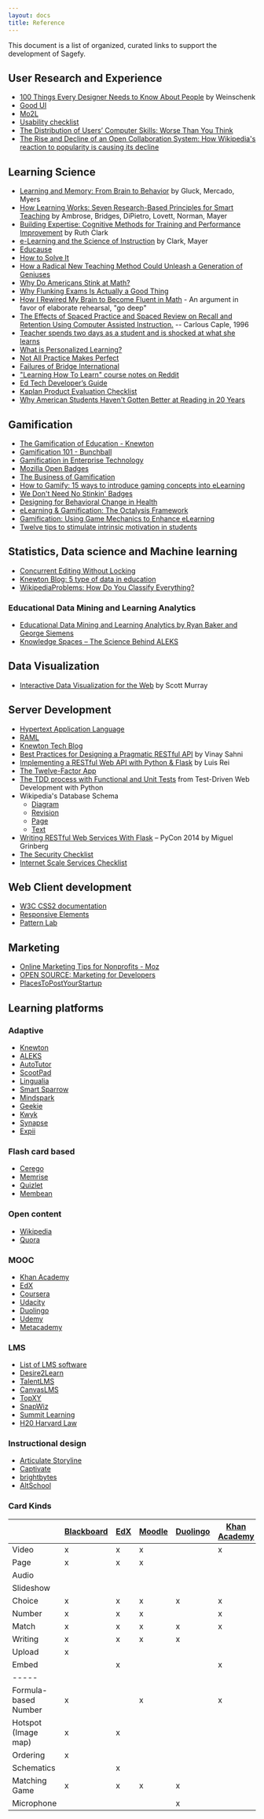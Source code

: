 ```yaml
---
layout: docs
title: Reference
---
```


This document is a list of organized, curated links to support the development of Sagefy.

## User Research and Experience

- [100 Things Every Designer Needs to Know About People](https://www.amazon.com/dp/0321767535) by Weinschenk
- [Good UI](http://goodui.org/)
- [Mo2L](http://www.elearning-usability.com/use.html)
- [Usability checklist](http://userium.com/)
- [The Distribution of Users’ Computer Skills: Worse Than You Think](https://www.nngroup.com/articles/computer-skill-levels/)
- [The Rise and Decline of an Open Collaboration System:
  How Wikipedia's reaction to popularity is causing its decline](https://www-users.cs.umn.edu/~halfak/publications/The_Rise_and_Decline/halfaker13rise-preprint.pdf)

## Learning Science

- [Learning and Memory: From Brain to Behavior](https://www.amazon.com/dp/0716786540) by Gluck, Mercado, Myers
- [How Learning Works: Seven Research-Based Principles for Smart Teaching](http://www.amazon.com/How-Learning-Works-Research-Based-Principles/dp/0470484101) by Ambrose, Bridges, DiPietro, Lovett, Norman, Mayer
- [Building Expertise: Cognitive Methods for Training and Performance Improvement](https://www.amazon.com/dp/0787988448) by Ruth Clark
- [e-Learning and the Science of Instruction](http://www.amazon.com/Learning-Science-Instruction-Guidelines-Multimedia/dp/0470874309/ref=dp_ob_title_bk) by Clark, Mayer
- [Educause](http://www.educause.edu/)
- [How to Solve It](https://en.wikipedia.org/wiki/How_to_Solve_It)
- [How a Radical New Teaching Method Could Unleash a Generation of Geniuses](http://www.wired.com/business/2013/10/free-thinkers/all/&src=longreads)
- [Why Do Americans Stink at Math?](http://www.nytimes.com/2014/07/27/magazine/why-do-americans-stink-at-math.html)
- [Why Flunking Exams Is Actually a Good Thing](http://www.nytimes.com/2014/09/07/magazine/why-flunking-exams-is-actually-a-good-thing.html)
- [How I Rewired My Brain to Become Fluent in Math](http://nautil.us/issue/17/big-bangs/how-i-rewired-my-brain-to-become-fluent-in-math-rd) - An argument in favor of elaborate rehearsal, "go deep"
- [The Effects of Spaced Practice and Spaced Review on Recall and Retention Using Computer Assisted Instruction.](http://files.eric.ed.gov/fulltext/ED427772.pdf) -- Carlous Caple, 1996
- [Teacher spends two days as a student and is shocked at what she learns](https://www.washingtonpost.com/news/answer-sheet/wp/2014/10/24/teacher-spends-two-days-as-a-student-and-is-shocked-at-what-she-learned/?utm_term=.d24b17e6ce83)
- [What is Personalized Learning?](https://medium.com/personalizing-the-learning-experience-insights/what-is-personalized-learning-bc874799b6f)
- [Not All Practice Makes Perfect](http://nautil.us/issue/35/boundaries/not-all-practice-makes-perfect)
- [Failures of Bridge International](https://www.nytimes.com/2017/06/27/magazine/can-a-tech-start-up-successfully-educate-children-in-the-developing-world.html)
- ["Learning How To Learn" course notes on Reddit](https://www.reddit.com/r/GetMotivated/comments/5950tm/text_i_just_finished_the_online_coursera_course/)
- [Ed Tech Developer’s Guide](https://tech.ed.gov/files/2015/04/Developer-Toolkit.pdf)
- [Kaplan Product Evaluation Checklist](http://kaplan.com/wp-content/uploads/2016/01/Kaplan-Way_Checklist_Summary_Sheet.pdf)
- [Why American Students Haven't Gotten Better at Reading in 20 Years](https://www.theatlantic.com/amp/article/557915/?single_page=true)

## Gamification

- [The Gamification of Education - Knewton](http://www.knewton.com/gamification-education/)
- [Gamification 101 - Bunchball](http://www.bunchball.com/sites/default/files/downloads/gamification101.pdf)
- [Gamification in Enterprise Technology](http://www.slideshare.net/Rypple/work-better-play-together-on-enterprise-gamification)
- [Mozilla Open Badges](http://openbadges.org/)
- [The Business of Gamification](http://visual.ly/business-gamification)
- [How to Gamify: 15 ways to introduce gaming concepts into eLearning](http://www.growthengineering.co.uk/how-to-gamify-15-ways-to-introduce-gaming-concepts-into-elearning/)
- [We Don't Need No Stinkin' Badges](http://www.gdcvault.com/play/1014576/We-Don-t-Need-No)
- [Designing for Behavioral Change in Health](http://www.uxbooth.com/articles/designing-for-behavioral-change-in-health/)
- [eLearning & Gamification: The Octalysis Framework](http://iconlogic.blogs.com/weblog/2012/12/elearning-gamification-the-octalysis-framework.html)
- [Gamification: Using Game Mechanics to Enhance eLearning](http://elearnmag.acm.org/featured.cfm?aid=2031772)
- [Twelve tips to stimulate intrinsic motivation
  in students](http://selfdeterminationtheory.org/SDT/documents/2011_KusurkarEtAl_MedTeacher.pdf)

## Statistics, Data science and Machine learning

- [Concurrent Editing Without Locking](http://jim-mcbeath.blogspot.com/2009/02/concurrent-editing-without-locking.html)
- [Knewton Blog: 5 type of data in education](http://www.knewton.com/blog/knewton/from-jose/2013/07/18/big-data-in-education/)
- [WikipediaProblems: How Do You Classify Everything?](http://www.theatlantic.com/technology/archive/2013/10/-wikipediaproblems-how-do-you-classify-everything/280178/)

### Educational Data Mining and Learning Analytics

- [Educational Data Mining and Learning Analytics by Ryan Baker and George Siemens](http://www.columbia.edu/~rsb2162/BakerSiemensHandbook2013.pdf)
- [Knowledge Spaces – The Science Behind ALEKS](http://www.aleks.com/about_aleks/Science_Behind_ALEKS.pdf)

## Data Visualization

- [Interactive Data Visualization for the Web](http://chimera.labs.oreilly.com/books/1230000000345/index.html) by Scott Murray

## Server Development

- [Hypertext Application Language](http://stateless.co/hal_specification.html)
- [RAML](http://raml.org/index.html)
- [Knewton Tech Blog](http://www.knewton.com/tech/blog/)
- [Best Practices for Designing a Pragmatic RESTful API](http://www.vinaysahni.com/best-practices-for-a-pragmatic-restful-api) by Vinay Sahni
- [Implementing a RESTful Web API with Python & Flask](http://blog.luisrei.com/articles/flaskrest.html) by Luis Rei
- [The Twelve-Factor App](http://12factor.net/)
- [The TDD process with Functional and Unit Tests](http://chimera.labs.oreilly.com/books/1234000000754/ch06.html#_implementing_the_new_design_using_tdd) from Test-Driven Web Development with Python
- Wikipedia's Database Schema
  - [Diagram](http://upload.wikimedia.org/wikipedia/commons/thumb/4/42/MediaWiki_1.20_%2844edaa2%29_database_schema.svg/2500px-MediaWiki_1.20_%2844edaa2%29_database_schema.svg.png)
  - [Revision](http://www.mediawiki.org/wiki/Manual:Revision_table)
  - [Page](http://www.mediawiki.org/wiki/Manual:Page_table)
  - [Text](http://www.mediawiki.org/wiki/Manual:Text_table)
- [Writing RESTful Web Services With Flask](https://speakerdeck.com/miguelgrinberg/writing-restful-web-services-with-flask-pycon-2014) – PyCon 2014 by Miguel Grinberg
- [The Security Checklist](https://github.com/FallibleInc/security-guide-for-developers/blob/master/security-checklist.md)
- [Internet Scale Services Checklist](https://gist.github.com/acolyer/95ef23802803cb8b4eb5)

## Web Client development

- [W3C CSS2 documentation](http://www.w3.org/TR/CSS2/cover.html#minitoc)
- [Responsive Elements](http://kumailht.com/responsive-elements/)
- [Pattern Lab](http://pattern-lab.info/)

## Marketing

- [Online Marketing Tips for Nonprofits - Moz](http://moz.com/blog/online-marketing-tips-for-nonprofits)
- [OPEN SOURCE: Marketing for Developers](http://mbleigh.github.io/open-source-marketing)
- [PlacesToPostYourStartup](https://github.com/mmccaff/PlacesToPostYourStartup)

## Learning platforms

### Adaptive

- [Knewton](http://knewton.com)
- [ALEKS](http://www.aleks.com)
- [AutoTutor](http://www.autotutor.org)
- [ScootPad](https://scootpad.com/)
- [Lingualia](http://www.lingualia.com/)
- [Smart Sparrow](https://www.smartsparrow.com/)
- [Mindspark](https://mindspark.in/)
- [Geekie](https://translate.google.com/translate?hl=en&sl=pt&u=http://www.geekie.com.br/&prev=search)
- [Kwyk](https://www.kwyk.fr/)
- [Synapse](https://brainstation.io/synapse-learning-platform)
- [Expii](https://www.expii.com/)

### Flash card based

- [Cerego](http://cerego.com/)
- [Memrise](http://www.memrise.com/)
- [Quizlet](http://quizlet.com/)
- [Membean](membean)

### Open content

- [Wikipedia](http://wikipedia.org)
- [Quora](https://www.quora.com/)

### MOOC

- [Khan Academy](https://www.khanacademy.org)
- [EdX](https://www.edx.org/)
- [Coursera](https://www.coursera.org/)
- [Udacity](https://www.udacity.com/)
- [Duolingo](http://duolingo.com)
- [Udemy](https://www.udemy.com/)
- [Metacademy](https://metacademy.org/graphs/concepts/logistic_regression#focus=logistic_regression&mode=explore)

### LMS

- [List of LMS software](http://lms.findthebest.com/)
- [Desire2Learn](http://www.desire2learn.com/)
- [TalentLMS](http://www.talentlms.com/)
- [CanvasLMS](http://www.instructure.com/)
- [TopXY](http://interactyx.com/)
- [SnapWiz](http://snapwiz.com/)
- [Summit Learning](https://www.summitlearning.org/)
- [H20 Harvard Law](https://h2o.law.harvard.edu/)

### Instructional design

- [Articulate Storyline](http://www.articulate.com/products/storyline-overview.php)
- [Captivate](http://www.adobe.com/products/captivate.html)
- [brightbytes](http://www.brightbytes.net/)
- [AltSchool](https://www.altschool.com/education)

### Card Kinds

|                      | [Blackboard](https://help.blackboard.com/en-us/Learn/9.1_SP_10_and_SP_11/Instructor/070_Tests_Surveys_Pools/100_Question_Types) | [EdX](http://edx-partner-course-staff.readthedocs.org/en/latest/creating_content/create_problem.html) | [Moodle](https://docs.moodle.org/28/en/Question_types) | [Duolingo](http://duolingo.wikia.com/wiki/Exercise) | [Khan Academy](http://khanacademy.wikia.com/wiki/Category:Math_exercises) |
| -------------------- | ------------------------------------------------------------------------------------------------------------------------------- | ----------------------------------------------------------------------------------------------------- | ------------------------------------------------------ | --------------------------------------------------- | ------------------------------------------------------------------------- |
| Video                | x                                                                                                                               | x                                                                                                     | x                                                      |                                                     | x                                                                         |
| Page                 | x                                                                                                                               | x                                                                                                     | x                                                      |                                                     |
| Audio                |                                                                                                                                 |                                                                                                       |                                                        |                                                     |
| Slideshow            |                                                                                                                                 |                                                                                                       |                                                        |                                                     |
| Choice               | x                                                                                                                               | x                                                                                                     | x                                                      | x                                                   | x                                                                         |
| Number               | x                                                                                                                               | x                                                                                                     | x                                                      |                                                     | x                                                                         |
| Match                | x                                                                                                                               | x                                                                                                     | x                                                      | x                                                   | x                                                                         |
| Writing              | x                                                                                                                               | x                                                                                                     | x                                                      | x                                                   |
| Upload               | x                                                                                                                               |                                                                                                       |                                                        |                                                     |
| Embed                |                                                                                                                                 | x                                                                                                     |                                                        |                                                     | x                                                                         |
| -----                |                                                                                                                                 |                                                                                                       |                                                        |                                                     |
| Formula-based Number | x                                                                                                                               |                                                                                                       | x                                                      |                                                     | x                                                                         |
| Hotspot (Image map)  | x                                                                                                                               | x                                                                                                     |                                                        |                                                     |
| Ordering             | x                                                                                                                               |                                                                                                       |                                                        |                                                     |
| Schematics           |                                                                                                                                 | x                                                                                                     |                                                        |                                                     |
| Matching Game        | x                                                                                                                               | x                                                                                                     | x                                                      | x                                                   |
| Microphone           |                                                                                                                                 |                                                                                                       |                                                        | x                                                   |
